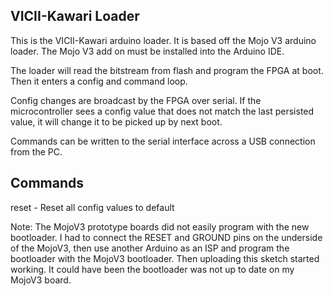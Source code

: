 VICII-Kawari Loader
-------------------

This is the VICII-Kawari arduino loader.  It is based off the
Mojo V3 arduino loader.  The Mojo V3 add on must be installed
into the Arduino IDE.

The loader will read the bitstream from flash and program the
FPGA at boot.  Then it enters a config and command loop.  

Config changes are broadcast by the FPGA over serial. If
the microcontroller sees a config value that does not match
the last persisted value, it will change it to be picked
up by next boot.

Commands can be written to the serial interface across a
USB connection from the PC.

Commands
--------
reset - Reset all config values to default



Note: The MojoV3 prototype boards did not easily program with the
new bootloader.  I had to connect the RESET and GROUND pins on the
underside of the MojoV3, then use another Arduino as an ISP and
program the bootloader with the MojoV3 bootloader.  Then uploading this
sketch started working.  It could have been the bootloader was not up to
date on my MojoV3 board.
